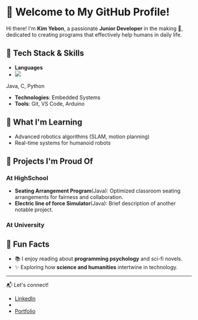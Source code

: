 
<!--
**kyb65/kyb65** is a ✨ _special_ ✨ repository because its `README.md` (this file) appears on your GitHub profile.

Here are some ideas to get you started:

- 🔭 I’m currently working on ...
- 🌱 I’m currently learning ...
- 👯 I’m looking to collaborate on ...
- 🤔 I’m looking for help with ...
- 💬 Ask me about ...
- 📫 How to reach me: ...
- 😄 Pronouns: ...
- ⚡ Fun fact: ...
-->

# 🌟 Welcome to My GitHub Profile!

Hi there! I'm **Kim Yebon**, a passionate **Junior Developer** in the making 🤖, dedicated to creating programs that effectively help humans in daily life.

## 🔧 Tech Stack & Skills
- **Languages**
-   <img src="https://img.shields.io/badge/java-007396?style=flat&logo=OpenJDK&logoColor=white">
Java, C, Python
- **Technologies**: Embedded Systems  
- **Tools**: Git, VS Code, Arduino

## 🌱 What I'm Learning
- Advanced robotics algorithms (SLAM, motion planning)  
- Real-time systems for humanoid robots  

## 🚀 Projects I'm Proud Of
### At HighSchool
- **Seating Arrangement Program**(Java): Optimized classroom seating arrangements for fairness and collaboration.  
- **Electric line of force Simulator**(Java): Brief description of another notable project.
### At University

## 🌟 Fun Facts
- 📚 I enjoy reading about **programming psychology** and sci-fi novels.  
- ✨ Exploring how **science and humanities** intertwine in technology.  

---

📬 Let's connect!  
- [LinkedIn](https://www.linkedin.com/in/your-profile)  
- [](https://yourblog.com)  
- [Portfolio](https://yourportfolio.com)
